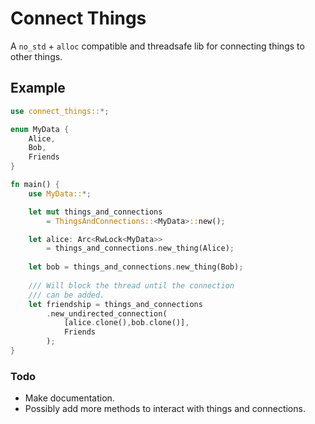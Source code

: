 # Connect Things
A `no_std` + `alloc` compatible and threadsafe lib for connecting things to other things.

## Example
```rust
use connect_things::*;

enum MyData {
    Alice,
    Bob,
    Friends
}

fn main() {
    use MyData::*;

    let mut things_and_connections
        = ThingsAndConnections::<MyData>::new();

    let alice: Arc<RwLock<MyData>>
        = things_and_connections.new_thing(Alice);
    
    let bob = things_and_connections.new_thing(Bob);
    
    /// Will block the thread until the connection
    /// can be added.
    let friendship = things_and_connections
        .new_undirected_connection(
            [alice.clone(),bob.clone()],
            Friends
        ); 
}


```

### Todo
- Make documentation.
- Possibly add more methods to interact with things and connections.
